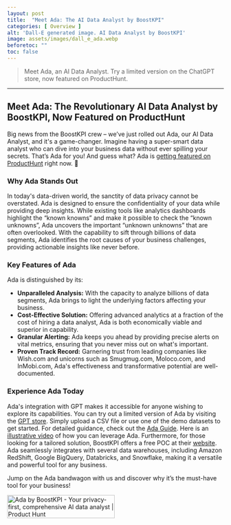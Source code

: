 ```yaml
---
layout: post
title:  "Meet Ada: The AI Data Analyst by BoostKPI"
categories: [ Overview ]
alt: 'Dall-E generated image. AI Data Analyst by BoostKPI'
image: assets/images/dall_e_ada.webp
beforetoc: ""
toc: false
---
```

>Meet Ada, an AI Data Analyst. Try a limited version on the ChatGPT store, now featured on ProductHunt.

---
## Meet Ada: The Revolutionary AI Data Analyst by BoostKPI, Now Featured on ProductHunt

Big news from the BoostKPI crew – we’ve just rolled out Ada, our AI Data Analyst, and it's a game-changer. Imagine having a super-smart data analyst who can dive into your business data without ever spilling your secrets. That’s Ada for you! And guess what? Ada is [getting featured on ProductHunt](https://www.producthunt.com/posts/ada-by-boostkpi/) right now. 🚀


### Why Ada Stands Out

In today's data-driven world, the sanctity of data privacy cannot be overstated. Ada is designed to ensure the confidentiality of your data while providing deep insights. While existing tools like analytics dashboards highlight the “known knowns” and make it possible to check the “known unknowns”, Ada uncovers the important “unknown unknowns” that are often overlooked. With the capability to sift through billions of data segments, Ada identifies the root causes of your business challenges, providing actionable insights like never before.


### Key Features of Ada

Ada is distinguished by its:

- **Unparalleled Analysis:** With the capacity to analyze billions of data segments, Ada brings to light the underlying factors affecting your business.
- **Cost-Effective Solution:** Offering advanced analytics at a fraction of the cost of hiring a data analyst, Ada is both economically viable and superior in capability.
- **Granular Alerting:** Ada keeps you ahead by providing precise alerts on vital metrics, ensuring that you never miss out on what's important.
- **Proven Track Record:** Garnering trust from leading companies like Wish.com and unicorns such as Smugmug.com, Moloco.com, and InMobi.com, Ada's effectiveness and transformative potential are well-documented.

### Experience Ada Today

Ada's integration with GPT makes it accessible for anyone wishing to explore its capabilities. You can try out a limited version of Ada by visiting the [GPT store](https://chat.openai.com/g/g-sKhLpMfeg-ada-from-boostkpi). Simply upload a CSV file or use one of the demo datasets to get started. For detailed guidance, check out the [Ada Guide](https://docs.boostkpi.com/docs/ada-guide/). Here is an [illustrative video](https://www.youtube.com/watch?v=tNwRq0_3Dio) of how you can leverage Ada. Furthermore, for those looking for a tailored solution, BoostKPI offers a free POC at their [website](https://boostkpi.com). Ada seamlessly integrates with several data warehouses, including Amazon RedShift, Google BigQuery, Databricks, and Snowflake, making it a versatile and powerful tool for any business.

Jump on the Ada bandwagon with us and discover why it’s the must-have tool for your business!

<a href="https://www.producthunt.com/posts/ada-by-boostkpi?utm_source=badge-featured&utm_medium=badge&utm_souce=badge-ada&#0045;by&#0045;boostkpi" target="_blank"><img src="https://api.producthunt.com/widgets/embed-image/v1/featured.svg?post_id=445641&theme=light" alt="Ada&#0032;by&#0032;BoostKPI - Your&#0032;privacy&#0045;first&#0044;&#0032;comprehensive&#0032;AI&#0032;data&#0032;analyst | Product Hunt" style="width: 250px; height: 54px;" width="250" height="54" /></a>
